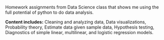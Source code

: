Homework assignments from Data Science class that shows me using the full potential of python to do data analysis. 

**Content includes:** Cleaning and analyzing data, Data visualizations, Probability theory, Estimate data given sample data, Hypothesis testing, Diagnostics of simple linear, multilinear, and logistic regression models.
